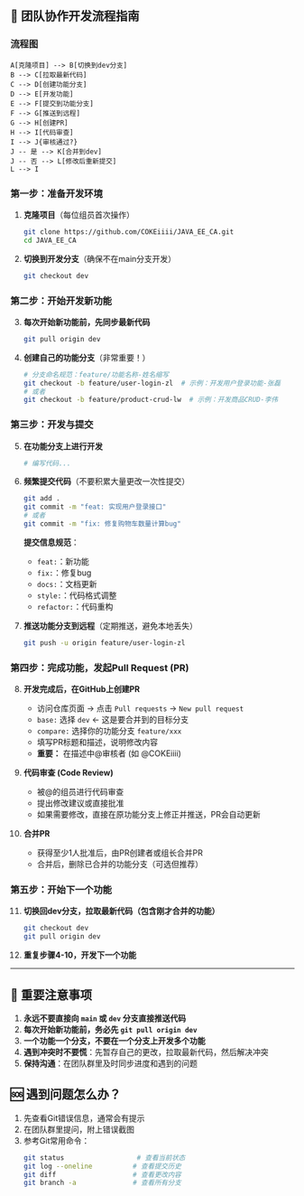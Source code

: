 
## 🚀 团队协作开发流程指南

### 流程图
    A[克隆项目] --> B[切换到dev分支]
    B --> C[拉取最新代码]
    C --> D[创建功能分支]
    D --> E[开发功能]
    E --> F[提交到功能分支]
    F --> G[推送到远程]
    G --> H[创建PR]
    H --> I[代码审查]
    I --> J{审核通过?}
    J -- 是 --> K[合并到dev]
    J -- 否 --> L[修改后重新提交]
    L --> I

### 第一步：准备开发环境

1.  **克隆项目**（每位组员首次操作）
    ```bash
    git clone https://github.com/COKEiiii/JAVA_EE_CA.git
    cd JAVA_EE_CA
    ```

2.  **切换到开发分支**（确保不在main分支开发）
    ```bash
    git checkout dev
    ```

### 第二步：开始开发新功能

3.  **每次开始新功能前，先同步最新代码**
    ```bash
    git pull origin dev
    ```

4.  **创建自己的功能分支**（非常重要！）
    ```bash
    # 分支命名规范：feature/功能名称-姓名缩写
    git checkout -b feature/user-login-zl  # 示例：开发用户登录功能-张磊
    # 或者
    git checkout -b feature/product-crud-lw  # 示例：开发商品CRUD-李伟
    ```

### 第三步：开发与提交

5.  **在功能分支上进行开发**
    ```bash
    # 编写代码...
    ```

6.  **频繁提交代码**（不要积累大量更改一次性提交）
    ```bash
    git add .
    git commit -m "feat: 实现用户登录接口"
    # 或者
    git commit -m "fix: 修复购物车数量计算bug"
    ```

    **提交信息规范**：
    - `feat:`：新功能
    - `fix:`：修复bug
    - `docs:`：文档更新
    - `style:`：代码格式调整
    - `refactor:`：代码重构

7.  **推送功能分支到远程**（定期推送，避免本地丢失）
    ```bash
    git push -u origin feature/user-login-zl
    ```

### 第四步：完成功能，发起Pull Request (PR)

8.  **开发完成后，在GitHub上创建PR**
    - 访问仓库页面 → 点击 `Pull requests` → `New pull request`
    - `base:` 选择 `dev` ← 这是要合并到的目标分支
    - `compare:` 选择你的功能分支 `feature/xxx`
    - 填写PR标题和描述，说明修改内容
    - **重要：** 在描述中@审核者 (如 @COKEiiii)

9.  **代码审查 (Code Review)**
    - 被@的组员进行代码审查
    - 提出修改建议或直接批准
    - 如果需要修改，直接在原功能分支上修正并推送，PR会自动更新

10. **合并PR**
    - 获得至少1人批准后，由PR创建者或组长合并PR
    - 合并后，删除已合并的功能分支（可选但推荐）

### 第五步：开始下一个功能

11. **切换回dev分支，拉取最新代码（包含刚才合并的功能）**
    ```bash
    git checkout dev
    git pull origin dev
    ```

12. **重复步骤4-10，开发下一个功能**

---

## 🚨 重要注意事项

1.  **永远不要直接向 `main` 或 `dev` 分支直接推送代码**
2.  **每次开始新功能前，务必先 `git pull origin dev`**
3.  **一个功能一个分支，不要在一个分支上开发多个功能**
4.  **遇到冲突时不要慌**：先暂存自己的更改，拉取最新代码，然后解决冲突
5.  **保持沟通**：在团队群里及时同步进度和遇到的问题

## 🆘 遇到问题怎么办？

1.  先查看Git错误信息，通常会有提示
2.  在团队群里提问，附上错误截图
3.  参考Git常用命令：
    ```bash
    git status                  # 查看当前状态
    git log --oneline          # 查看提交历史
    git diff                   # 查看更改内容
    git branch -a              # 查看所有分支
    ```

